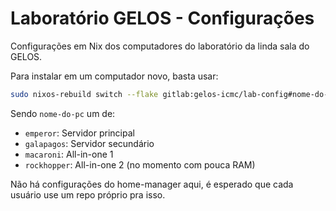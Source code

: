 # Laboratório GELOS - Configurações

Configurações em Nix dos computadores do laboratório da linda sala do GELOS.

Para instalar em um computador novo, basta usar:

```bash
sudo nixos-rebuild switch --flake gitlab:gelos-icmc/lab-config#nome-do-pc
```

Sendo `nome-do-pc` um de:

- `emperor`: Servidor principal
- `galapagos`: Servidor secundário
- `macaroni`: All-in-one 1
- `rockhopper`: All-in-one 2 (no momento com pouca RAM)

Não há configurações do home-manager aqui, é esperado que cada usuário use um
repo próprio pra isso.
